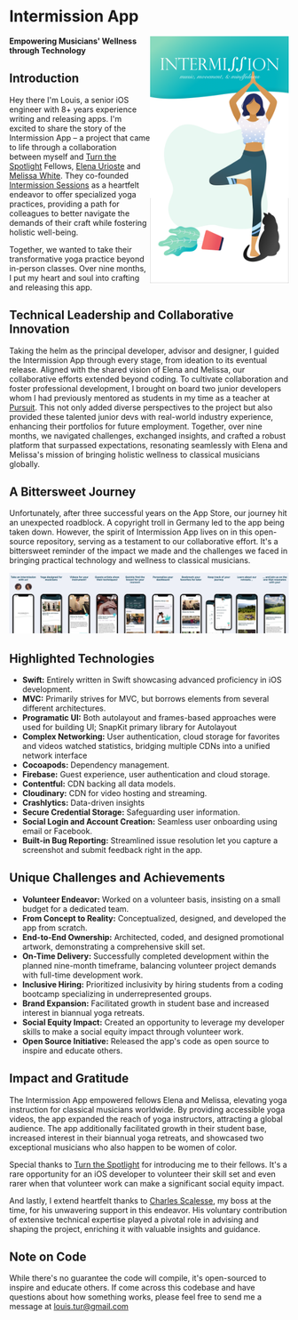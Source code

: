 # Intermission App

<img src="./Images/intermission_promo_16-9_v2.png" width=250 align=right></img>

**Empowering Musicians' Wellness through Technology**

## Introduction

Hey there I'm Louis, a senior iOS engineer with 8+ years experience writing and releasing apps. I'm excited to share the story of the Intermission App – a project that came to life through a collaboration between myself and [Turn the Spotlight](https://www.turnthespotlight.org/) Fellows, [Elena Urioste](https://www.elenaurioste.com/) and [Melissa White](https://melissawhiteviolin.com/). They co-founded [Intermission Sessions](https://www.intermissionsessions.com/) as a heartfelt endeavor to offer specialized yoga practices, providing a path for colleagues to better navigate the demands of their craft while fostering holistic well-being. 

Together, we wanted to take their transformative yoga practice beyond in-person classes. Over nine months, I put my heart and soul into crafting and releasing this app.

## Technical Leadership and Collaborative Innovation

Taking the helm as the principal developer, advisor and designer, I guided the Intermission App through every stage, from ideation to its eventual release. Aligned with the shared vision of Elena and Melissa, our collaborative efforts extended beyond coding. To cultivate collaboration and foster professional development, I brought on board two junior developers whom I had previously mentored as students in my time as a teacher at [Pursuit](https://www.pursuit.org/). This not only added diverse perspectives to the project but also provided these talented junior devs with real-world industry experience, enhancing their portfolios for future employment. Together, over nine months, we navigated challenges, exchanged insights, and crafted a robust platform that surpassed expectations, resonating seamlessly with Elena and Melissa's mission of bringing holistic wellness to classical musicians globally.

## A Bittersweet Journey

Unfortunately, after three successful years on the App Store, our journey hit an unexpected roadblock. A copyright troll in Germany led to the app being taken down. However, the spirit of Intermission App lives on in this open-source repository, serving as a testament to our collaborative effort. It's a bittersweet reminder of the impact we made and the challenges we faced in bringing practical technology and wellness to classical musicians.

<p align="center">
  <img src="./Images/intermission_app_store.jpg">
</p>

## Highlighted Technologies

- **Swift:** Entirely written in Swift showcasing advanced proficiency in iOS development.
- **MVC:** Primarily strives for MVC, but borrows elements from several different architectures.
- **Programatic UI:** Both autolayout and frames-based approaches were used for building UI; SnapKit primary library for Autolayout
- **Complex Networking:** User authentication, cloud storage for favorites and videos watched statistics, bridging multiple CDNs into a unified network interface
- **Cocoapods:** Dependency management.
- **Firebase:** Guest experience, user authentication and cloud storage.
- **Contentful:** CDN backing all data models.
- **Cloudinary:** CDN for video hosting and streaming.
- **Crashlytics:** Data-driven insights
- **Secure Credential Storage:** Safeguarding user information.
- **Social Login and Account Creation:** Seamless user onboarding using email or Facebook.
- **Built-in Bug Reporting:** Streamlined issue resolution let you capture a screenshot and submit feedback right in the app. 

## Unique Challenges and Achievements

- **Volunteer Endeavor:** Worked on a volunteer basis, insisting on a small budget for a dedicated team.
- **From Concept to Reality:** Conceptualized, designed, and developed the app from scratch.
- **End-to-End Ownership:** Architected, coded, and designed promotional artwork, demonstrating a comprehensive skill set.
- **On-Time Delivery:** Successfully completed development within the planned nine-month timeframe, balancing volunteer project demands with full-time development work.
- **Inclusive Hiring:** Prioritized inclusivity by hiring students from a coding bootcamp specializing in underrepresented groups.
- **Brand Expansion:** Facilitated growth in student base and increased interest in biannual yoga retreats.
- **Social Equity Impact:** Created an opportunity to leverage my developer skills to make a social equity impact through volunteer work.
- **Open Source Initiative:** Released the app's code as open source to inspire and educate others.

## Impact and Gratitude

The Intermission App empowered fellows Elena and Melissa, elevating yoga instruction for classical musicians worldwide. By providing accessible yoga videos, the app expanded the reach of yoga instructors, attracting a global audience. The app additionally facilitated growth in their student base, increased interest in their biannual yoga retreats, and showcased two exceptional musicians who also happen to be women of color. 

Special thanks to [Turn the Spotlight](https://www.turnthespotlight.org/) for introducing me to their fellows. It's a rare opportunity for an iOS developer to volunteer their skill set and even rarer when that volunteer work can make a significant social equity impact.

And lastly, I extend heartfelt thanks to [Charles Scalesse](https://github.com/scalessec), my boss at the time, for his unwavering support in this endeavor. His voluntary contribution of extensive technical expertise played a pivotal role in advising and shaping the project, enriching it with valuable insights and guidance.

## Note on Code

While there's no guarantee the code will compile, it's open-sourced to inspire and educate others. If come across this codebase and have questions about how something works, please feel free to send me a message at louis.tur@gmail.com
